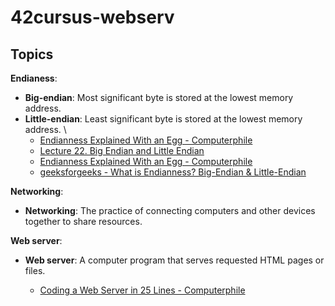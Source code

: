 # 42cursus-webserv




## Topics

**Endianess**:
- **Big-endian**: Most significant byte is stored at the lowest memory address.
- **Little-endian**: Least significant byte is stored at the lowest memory address.
\
	- [Endianness Explained With an Egg - Computerphile](https://youtu.be/NcaiHcBvDR4)
	- [Lecture 22. Big Endian and Little Endian](https://youtu.be/T1C9Kj_78ek)
	- [Endianness Explained With an Egg - Computerphile](https://www.freecodecamp.org/news/what-is-endianness-big-endian-vs-little-endian/)
	- [geeksforgeeks - What is Endianness? Big-Endian & Little-Endian
](https://www.geeksforgeeks.org/little-and-big-endian-mystery/)


**Networking**:
- **Networking**: The practice of connecting computers and other devices together to share resources.


**Web server**:
- **Web server**: A computer program that serves requested HTML pages or files.

	- [Coding a Web Server in 25 Lines - Computerphile](https://www.youtube.com/watch?v=7GBlCinu9yg)